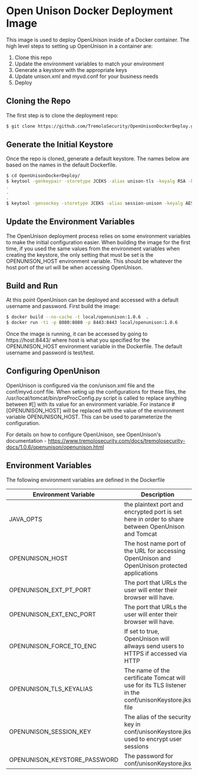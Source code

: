 # Open Unison Docker Deployment Image

This image is used to deploy OpenUnison inside of a Docker container.  The high level steps to setting up OpenUnison in a container are:

1. Clone this repo
2. Update the environment variables to match your environment
3. Generate a keystore with the appropriate keys
4. Update unison.xml and myvd.conf for your business needs
5. Deploy

## Cloning the Repo

The first step is to clone the deployment repo:

```bash
$ git clone https://github.com/TremoloSecurity/OpenUnisonDockerDeploy.git
```

## Generate the Initial Keystore

Once the repo is cloned, generate a default keystore.  The names below are based on the names in the default Dockerfile.

```bash
$ cd OpenUnisonDockerDeploy/
$ keytool -genkeypair -storetype JCEKS -alias unison-tls -keyalg RSA -keysize 2048 -sigalg SHA256withRSA -validity 365 -keystore ./conf/unisonKeyStore.jks
.
.
.
$ keytool -genseckey -storetype JCEKS -alias session-unison -keyalg AES -keysize 256  -keystore ./conf/unisonKeyStore.jks
```

## Update the Environment Variables

The OpenUnison deployment process relies on some environment variables to make the initial configuration easier.  When building the image for the first time, if you used the same values from the environment variables when creating the keystore, the only setting that must be set is the OPENUNISON_HOST environment variable.  This should be whatever the host port of the url will be when accessing OpenUnison.

## Build and Run

At this point OpenUnison can be deployed and accessed with a default username and password.  First build the image:

```bash
$ docker build --no-cache -t local/openunison:1.0.6  .
$ docker run -ti -p 8080:8080 -p 8443:8443 local/openunison:1.0.6
```

Once the image is running, it can be accessed by going to https://host:8443/ where host is what you specified for the OPENUNISON_HOST environment variable in the Dockerfile.  The default username and password is test/test.

## Configuring OpenUnison

OpenUnison is configured via the con/unison.xml file and the conf/myvd.conf file.  When seting up the configurations for these files, the /usr/local/tomcat/bin/preProcConfig.py script is called to replace anything between #[] with its value for an environment variable.  For instance #[OPENUNISON_HOST] will be replaced with the value of the environment variable OPENUNISON_HOST.  This can be used to parameterize the configuration.

For details on how to configure OpenUnison, see OpenUnison's documentation - https://www.tremolosecurity.com/docs/tremolosecurity-docs/1.0.6/openunison/openunison.html

## Environment Variables

The following environment variables are defined in the Dockerfile

| Environment Variable | Description | Notes |
| -------------------- | ----------- | ----- |
| JAVA_OPTS            | the plaintext port and encrypted port is set here in order to share between OpenUnison and Tomcat | |
| OPENUNISON_HOST      | The host name port of the URL for accessing OpenUnison and OpenUnison protected applications | For instance if accessing a protected application is https://host.domain.com/app then this variable should be set to OPENUNISON_HOST |
| OPENUNISON_EXT_PT_PORT | The port that URLs the user will enter their browser will have. |  This will often be the port on a load balancer |
| OPENUNISON_EXT_ENC_PORT | The port that URLs the user will enter their browser will have. |  This will often be the port on a load balancer |
| OPENUNISON_FORCE_TO_ENC | If set to true, OpenUnison will allways send users to HTTPS if accessed via HTTP | true or false |
| OPENUNISON_TLS_KEYALIAS | The name of the certificate Tomcat will use for its TLS listener in the conf/unisonKeystore.jks file | |
| OPENUNISON_SESSION_KEY | The alias of the security key in conf/unisonKeystore.jks used to encrypt user sessions | MUST be AES256 |
| OPENUNISON_KEYSTORE_PASSWORD | The password for conf/unisonKeystore.jks | |


